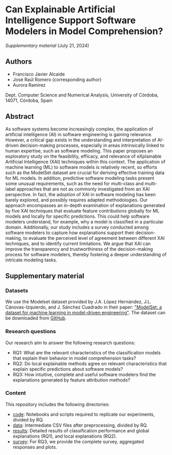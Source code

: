 # Can Explainable Artificial Intelligence Support Software Modelers in Model Comprehension?
_Supplementary material_ (July 21, 2024)

## Authors
- Francisco Javier Alcaide 
- José Raúl Romero (corresponding author)
- Aurora Ramírez 

Dept. Computer Science and Numerical Analysis, University of Córdoba, 14071, Córdoba, Spain


## Abstract

As software systems become increasingly complex, the application of artificial intelligence (AI) in software engineering is gaining relevance. However, a critical gap exists in the understanding and interpretation of AI-driven decision-making processes, especially in areas intrinsically linked to human expertise, such as software modeling. This paper proposes an exploratory study on the feasibility, efficacy, and relevance of eXplainable Artificial Intelligence (XAI) techniques within this context. The application of machine learning (ML) to software models is relatively recent, so efforts such as the ModelSet dataset are crucial for deriving effective training data for ML models. In addition, predictive software modeling tasks present some unusual requirements, such as the need for multi-class and multi-label approaches that are not as commonly investigated from an XAI perspective. In fact, the adoption of XAI in software modeling has been barely explored, and possibly requires adapted methodologies. Our approach encompasses an in-depth examination of explanations generated by five XAI techniques that evaluate feature contributions globally for ML models and locally for specific predictions. This could help software modelers understand, for example, why a model is classified in a particular domain. Additionally, our study includes a survey conducted among software modelers to capture how explanations support their decision-making, to evaluate the perceived level of agreement between different XAI techniques, and to identify current limitations. We argue that XAI can improve the transparency and trustworthiness of the decision-making process for software modelers, thereby fostering a deeper understanding of intricate modeling tasks.

## Supplementary material

### Datasets

We use the Modelset dataset provided by J.A. López Hernández, J.L. Cánovas-Izquierdo, and J. Sánchez Cuadrado in their paper: ["ModelSet: a dataset for machine learning in model-driven engineering"](https://doi.org/10.1007/s10270-021-00929-3). The dataset can be downloaded from [GitHub](https://github.com/modelset/modelset-dataset).

### Research questions

Our research aim to answer the following research questions:

- RQ1: What are the relevant characteristics of the classification models that explain their behavior in model comprehension tasks?
- RQ2: Do local explainable methods agree on relevant characteristics that explain specific predictions about software models?
- RQ3: How intuitive, complete and useful software modelers find the explanations generated by feature attribution methods?

### Content

This repository includes the following directories:

- [code](https://github.com/jrromero/xai4model_comprehension/tree/main/code): Notebooks and scripts required to replicate our experiments, divided by RQ.
- [data](https://github.com/jrromero/xai4model_comprehension/tree/main/data): Intermediate CSV files after preprocessing, divided by RQ.
- [results](https://github.com/jrromero/xai4model_comprehension/tree/main/results): Detailed results of classification performance and global explanations (RQ1), and local explanations (RQ2).
- [survey](https://github.com/jrromero/xai4model_comprehension/tree/main/survey): For RQ3, we provide the complete survey, aggregated responses and plots. 
